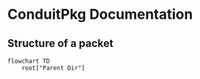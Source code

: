 # ConduitPkg Documentation

## Structure of a packet

```mermaid
flowchart TD
    root["Parent Dir"]
```